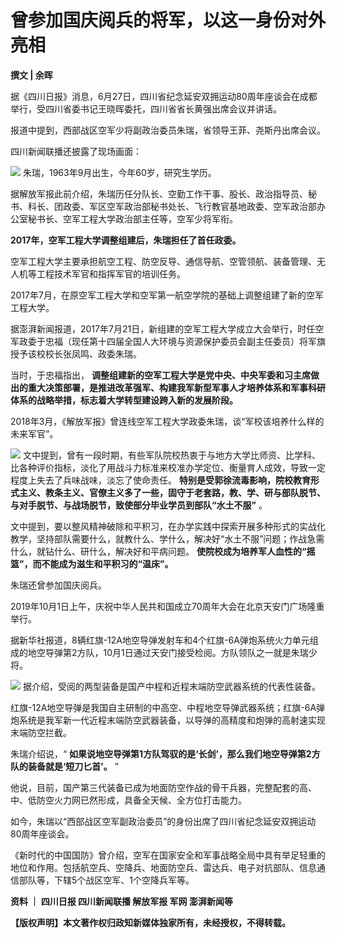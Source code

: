 

# 曾参加国庆阅兵的将军，以这一身份对外亮相

**撰文 | 余晖**

据《四川日报》消息，6月27日，四川省纪念延安双拥运动80周年座谈会在成都举行，受四川省委书记王晓晖委托，四川省省长黄强出席会议并讲话。

报道中提到，西部战区空军少将副政治委员朱瑞，省领导王菲、尧斯丹出席会议。

四川新闻联播还披露了现场画面：

![](https://inews.gtimg.com/news_bt/O9gZQT0EyTTWE-oDWze5NE8xpgZivs2CwbYQs_nVEdkfgAA/1000)
朱瑞，1963年9月出生，今年60岁，研究生学历。

据解放军报此前介绍，朱瑞历任分队长、空勤工作干事、股长、政治指导员、秘书、科长、团政委、军区空军政治部秘书处长、飞行教官基地政委、空军政治部办公室秘书长、空军工程大学政治部主任等，空军少将军衔。

**2017年，空军工程大学调整组建后，朱瑞担任了首任政委。**

空军工程大学主要承担航空工程、防空反导、通信导航、空管领航、装备管理、无人机等工程技术军官和指挥军官的培训任务。

2017年7月，在原空军工程大学和空军第一航空学院的基础上调整组建了新的空军工程大学。

据澎湃新闻报道，2017年7月21日，新组建的空军工程大学成立大会举行，时任空军政委于忠福（现任第十四届全国人大环境与资源保护委员会副主任委员）将军旗授予该校校长张凤鸣、政委朱瑞。

当时，于忠福指出，
**调整组建新的空军工程大学是党中央、中央军委和习主席做出的重大决策部署，是推进改革强军、构建我军新型军事人才培养体系和军事科研体系的战略举措，标志着大学转型建设跨入新的发展阶段。**

2018年3月，《解放军报》曾连线空军工程大学政委朱瑞，谈“军校该培养什么样的未来军官”。

![](https://inews.gtimg.com/news_bt/OCN1ABlKVTryJhTANUYWvpknp_yBKWXOsXov6s-37GALUAA/1000)
文中提到，曾有一段时期，有些军队院校热衷于与地方大学比师资、比学科、比各种评价指标，淡化了用战斗力标准来校准办学定位、衡量育人成效，导致一定程度上失去了兵味战味，淡忘了使命责任。
**特别是受郭徐流毒影响，院校教育形式主义、教条主义、官僚主义多了一些，固守于老套路，教、学、研与部队脱节、与对手脱节、与战场脱节，致使部分毕业学员到部队“水土不服”**
。

文中提到，要以整风精神破除和平积习，在办学实践中探索开展多种形式的实战化教学，坚持部队需要什么，就教什么、学什么，解决好“水土不服”问题；作战急需什么，就钻什么、研什么，解决好和平病问题。
**使院校成为培养军人血性的“摇篮”，而不能成为滋生和平积习的“温床”。**

朱瑞还曾参加国庆阅兵。

2019年10月1日上午，庆祝中华人民共和国成立70周年大会在北京天安门广场隆重举行。

据新华社报道，8辆红旗-12A地空导弹发射车和4个红旗-6A弹炮系统火力单元组成的地空导弹第2方队，10月1日通过天安门接受检阅。方队领队之一就是朱瑞少将。

![](https://inews.gtimg.com/news_bt/OBoGCkvgjjhH9ErChLHnMcdCezQaIiWZ57eA5uRCBoLcsAA/1000)
据介绍，受阅的两型装备是国产中程和近程末端防空武器系统的代表性装备。

红旗-12A地空导弹是我国自主研制的中高空、中程地空导弹武器系统；红旗-6A弹炮系统是我军新一代近程末端防空武器装备，以导弹的高精度和炮弹的高射速实现末端防空拦截。

朱瑞介绍说，“ **如果说地空导弹第1方队驾驭的是‘长剑’，那么我们地空导弹第2方队的装备就是‘短刀匕首’。** ”

他说，目前，国产第三代装备已成为地面防空作战的骨干兵器，完整配套的高、中、低防空火力网已然形成，具备全天候、全方位打击能力。

如今，朱瑞以“西部战区空军副政治委员”的身份出席了四川省纪念延安双拥运动80周年座谈会。

《新时代的中国国防》曾介绍，空军在国家安全和军事战略全局中具有举足轻重的地位和作用。包括航空兵、空降兵、地面防空兵、雷达兵、电子对抗部队、信息通信部队等，下辖5个战区空军、1个空降兵军等。

**资料 ｜ 四川日报 四川新闻联播 解放军报 军网 澎湃新闻等**

**【版权声明】本文著作权归政知新媒体独家所有，未经授权，不得转载。**

